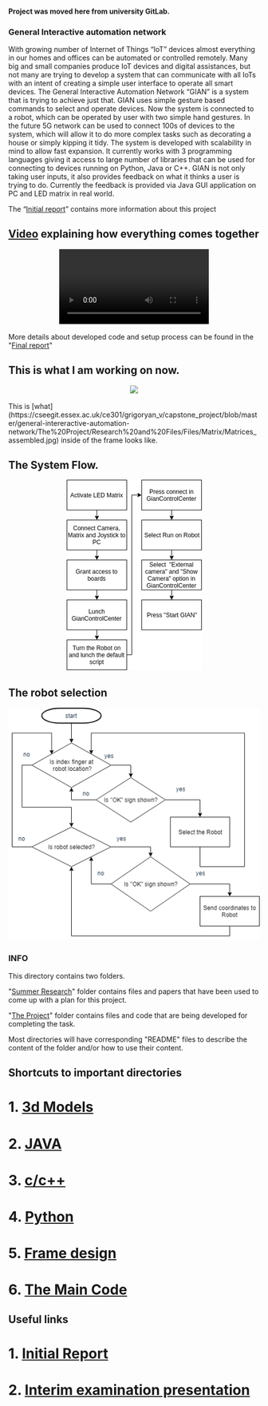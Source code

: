 #### Project was moved here from university GitLab.

### General Interactive automation network

With growing number of Internet of Things “IoT” devices almost everything in our homes and offices can be automated or controlled remotely. Many big and small companies produce IoT devices and digital assistances, but not many are trying to develop a system that can communicate with all IoTs with an intent of creating a simple user interface to operate all smart devices. 
The General Interactive Automation Network “GIAN” is a system that is trying to achieve just that. GIAN uses simple gesture based commands to select and operate devices. Now the system is connected to a robot, which can be operated by user with two simple hand gestures. In the future 5G network can be used to connect 100s of devices to the system, which will allow it to do more complex tasks such as decorating a house or simply kipping it tidy. The system is developed with scalability in mind to allow fast expansion. It currently works with 3 programming languages giving it access to large number of libraries that can be used for connecting to devices running on Python, Java or C++. 
GIAN is not only taking user inputs, it also provides feedback on what it thinks a user is trying to do. Currently the feedback is provided via Java GUI application on PC and LED matrix in real world. 

The “[Initial report](https://cseegit.essex.ac.uk/ce301/grigoryan_v/capstone_project/blob/master/general-intereractive-automation-network/The%20Project/Research%20and%20Files/Papers/2018_OCT_CE301_IR_1600567.pdf)” contains more information about this project

## [Video](https://cseegit.essex.ac.uk/ce301/grigoryan_v/capstone_project/blob/master/general-intereractive-automation-network/The%20Project/Research%20and%20Files/Files/General/GIAN_demo_v1.mp4) explaining how everything comes together
<p align="center"> 
<video src="The Project/Research and Files/Files/General/GIAN_demo_v1.mp4" type="video/mp4"></video> 
</p>

More details about developed code and setup process can be found in the "[Final report](https://cseegit.essex.ac.uk/ce301/grigoryan_v/capstone_project/blob/6b97e3a3d89bb5575b7ea188c96ef771bc6d8fd2/general-intereractive-automation-network/The%20Project/Research%20and%20Files/Papers/Final%20Report.pdf)"

## This is what I am working on now.
<p align="center"> <img src="The Project/Research and Files/Files/General/v2_robot.gif"/> </p>
This is [what](https://cseegit.essex.ac.uk/ce301/grigoryan_v/capstone_project/blob/master/general-intereractive-automation-network/The%20Project/Research%20and%20Files/Files/Matrix/Matrices_assembled.jpg) inside of the frame looks like. 

## The System Flow.
<p align="center"> 
	<img src="The Project/Research and Files/Files/General/GIAN_diagram.png"/> 
</p>

## The robot selection
<p align="center">
<img src="The Project/Research and Files/Files/General/robotSelection.png"/>
</p>

### INFO

This directory contains two folders. 

"[Summer Research](https://cseegit.essex.ac.uk/ce301/grigoryan_v/capstone_project/tree/master/general-intereractive-automation-network/Summer%20Research)" folder contains files and papers that have been used to come up with a plan for this project. 

"[The Project](https://cseegit.essex.ac.uk/ce301/grigoryan_v/capstone_project/tree/master/general-intereractive-automation-network/The%20Project)" folder contains files and code that are being developed for completing the task.

Most directories will have corresponding "README" files to describe the content of the folder and/or how to use their content. 

## Shortcuts to important directories  

#	1. [3d Models](https://cseegit.essex.ac.uk/ce301/grigoryan_v/capstone_project/tree/master/general-intereractive-automation-network/The%20Project/Research%20and%20Files/Files/Matrix/3D%20Models)

#	2. [JAVA](https://cseegit.essex.ac.uk/ce301/grigoryan_v/capstone_project/tree/master/general-intereractive-automation-network/The%20Project/JAVA)

#	3. [c/c++](https://cseegit.essex.ac.uk/ce301/grigoryan_v/capstone_project/tree/master/general-intereractive-automation-network/The%20Project/c%5Cc++)

#	4. [Python](https://cseegit.essex.ac.uk/ce301/grigoryan_v/capstone_project/tree/master/general-intereractive-automation-network/The%20Project/Python)

#	5. [Frame design](https://cseegit.essex.ac.uk/ce301/grigoryan_v/capstone_project/tree/master/general-intereractive-automation-network/The%20Project/Research%20and%20Files/Files/Case%20design)

#	6. [The Main Code](https://cseegit.essex.ac.uk/ce301/grigoryan_v/capstone_project/tree/master/general-intereractive-automation-network/The%20Project/Python/GIAN_files)

## Useful links

#	1. [Initial Report](https://cseegit.essex.ac.uk/ce301/grigoryan_v/capstone_project/blob/master/general-intereractive-automation-network/The%20Project/Research%20and%20Files/Papers/2018_OCT_CE301_IR_1600567.pdf)

#	2. [Interim examination presentation](https://cseegit.essex.ac.uk/ce301/grigoryan_v/capstone_project/blob/master/general-intereractive-automation-network/The%20Project/Research%20and%20Files/Papers/Interim_presentation.odp)
